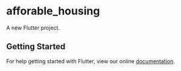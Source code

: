 # afforable_housing

A new Flutter project.

## Getting Started

For help getting started with Flutter, view our online
[documentation](http://flutter.io/).
